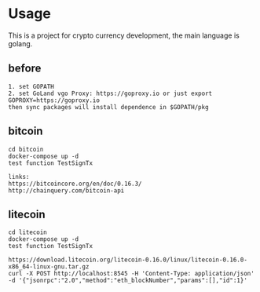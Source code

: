 # Usage

This is a project for crypto currency development, the main language is golang.

## before
```text
1. set GOPATH
2. set GoLand vgo Proxy: https://goproxy.io or just export GOPROXY=https://goproxy.io
then sync packages will install dependence in $GOPATH/pkg
```

## bitcoin
```text
cd bitcoin
docker-compose up -d
test function TestSignTx

links:
https://bitcoincore.org/en/doc/0.16.3/
http://chainquery.com/bitcoin-api
```

## litecoin
```text
cd litecoin
docker-compose up -d
test function TestSignTx

https://download.litecoin.org/litecoin-0.16.0/linux/litecoin-0.16.0-x86_64-linux-gnu.tar.gz
curl -X POST http://localhost:8545 -H 'Content-Type: application/json' -d '{"jsonrpc":"2.0","method":"eth_blockNumber","params":[],"id":1}'
```